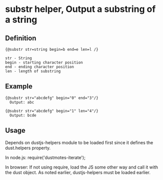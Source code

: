 # substr helper, Output a substring of a string

## Definition

```
{@substr str=string begin=b end=e len=l /}

str - String
begin - starting character position
end - ending character position
len - length of substring

```

## Example

```
{@substr str="abcdefg" begin="0" end="3"/}
  Output: abc

{@substr str="abcdefg" begin="1" len="4"/}
  Output: bcde
```

## Usage
Depends on dustjs-helpers module to be loaded first since it defines
the dust.helpers property.

In node.js:
require('dustmotes-iterate');

In browser:
If not using require, load the JS some other way and call it with the dust object. As noted earlier,
dustjs-helpers must be loaded earlier.


